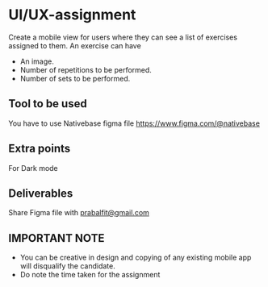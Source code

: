 # UI/UX-assignment

Create a mobile view for users where they can see a list of exercises assigned to them.
An exercise can have

- An image.
- Number of repetitions to be performed.
- Number of sets to be performed.

## Tool to be used

You have to use Nativebase figma file https://www.figma.com/@nativebase

## Extra points

For Dark mode

## Deliverables

Share Figma file with prabalfit@gmail.com

## IMPORTANT NOTE

- You can be creative in design and copying of any existing mobile app will disqualify the candidate.
- Do note the time taken for the assignment
